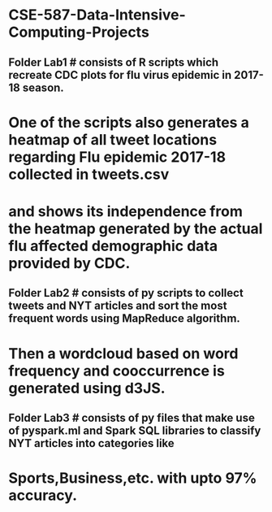 # CSE-587-Data-Intensive-Computing-Projects

## Folder Lab1 # consists of R scripts which recreate CDC plots for flu virus epidemic in 2017-18 season.
# One of the scripts also generates a heatmap of all tweet locations regarding Flu epidemic 2017-18 collected in tweets.csv 
# and shows its independence from the heatmap generated by the actual flu affected demographic data provided by CDC.

## Folder Lab2 # consists of py scripts to collect tweets and NYT articles and sort the most frequent words using MapReduce algorithm.
# Then a wordcloud based on word frequency and cooccurrence is generated using d3JS.

## Folder Lab3 # consists of py files that make use of pyspark.ml and Spark SQL libraries to classify NYT articles into categories like
# Sports,Business,etc. with upto 97% accuracy.
